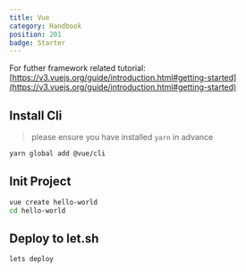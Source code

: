 ```yaml
---
title: Vue
category: Handbook
position: 201
badge: Starter
---
```


<alert type="info">

For futher framework related tutorial: [https://v3.vuejs.org/guide/introduction.html#getting-started](https://v3.vuejs.org/guide/introduction.html#getting-started)

</alert>

## Install Cli

> please ensure you have installed `yarn` in advance

```bash
yarn global add @vue/cli
```

## Init Project

```bash
vue create hello-world
cd hello-world
```

## Deploy to let.sh

```bash
lets deploy
```
